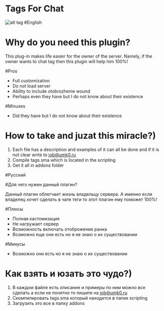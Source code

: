 # Tags For Chat
![alt tag](https://raw.github.com/username/projectname/branch/path/to/img.png)
#English

# Why do you need this plugin?

This plug-in makes life easier for the owner of the server. Namely, if the owner wants to chat tag then this plugin will help him 100%!

#Pros

* Full customization
* Do not load server
* Ability to include otobrozhenie wound
* Perhaps even they have but I do not know about their existence

#Minuses

* Did they have but I do not know about their existence

# How to take and juzat this miracle?)

1. Each file has a description and examples of it can all be done and if it is not clear write to job@umk0.ru
2. Compile tags.sma which is located in the scripting 
3. Get it all in addons folder

#Русский

#Для чего нужен данный плагин?

Данный плагин облегчает жизнь владельцу сервера. А именно если владелец хочет сделать в чате теги то этот плагин ему поможет 100%!

#Плюсы

* Полная кастомизация
* Не нагружает сервер
* Возможность включать отоброжение ранка
* Возможно еще они есть но я не знаю о их существовании

#Минусы

* Возможно они есть но я не знаю о их существовании

# Как взять и юзать это чудо?)

1. В каждом файле есть описание и примеры по ним можно все сделать а если не понятно то пишите на job@umk0.ru
2. Скомпилировать tags.sma который находится в папке scripting 
3. Загрузить это все в папку addons
